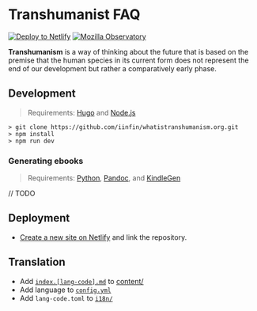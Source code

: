 # Transhumanist FAQ

[![Deploy to Netlify](https://img.shields.io/badge/deploy%20to-Netlify-000000.svg?style=flat&colorA=000000)](https://app.netlify.com/start/deploy?repository=https://github.com/iinfin/whatistranshumanism.org&stack=cms)
[![Mozilla Observatory](https://img.shields.io/mozilla-observatory/grade-score/hbp.netlify.com.svg?style=flat&colorA=000000&colorB=000000)](https://observatory.mozilla.org/analyze/transhumanism.netlify.com)

**Transhumanism** is a way of thinking about the future that is based on the premise that the human species in its current form does not represent the end of our development but rather a comparatively early phase.

## Development

> Requirements: [Hugo](https://gohugo.io/getting-started/installing) and [Node.js](https://nodejs.org/en/download/current)

```
> git clone https://github.com/iinfin/whatistranshumanism.org.git
> npm install
> npm run dev
```

### Generating ebooks

> Requirements: [Python](https://python.org/downloads), [Pandoc](https://pandoc.org/installing.html), and [KindleGen](https://amazon.com/gp/feature.html?docId=1000765211)

// TODO

## Deployment

- [Create a new site on Netlify](https://app.netlify.com/start) and link the repository.

## Translation

- Add [`index.[lang-code].md`](https://www.w3schools.com/tags/ref_language_codes.asp) to [content/](content/)
- Add language to [`config.yml`](config.yml)
- Add `lang-code.toml` to [`i18n/`](i18n/)
